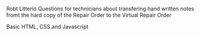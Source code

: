 Robt Litterio
Questions for technicians about transfering hand written notes fromt the hard copy of the Repair Order to the Virtual Repair Order

Basic HTML, CSS and Javascript

